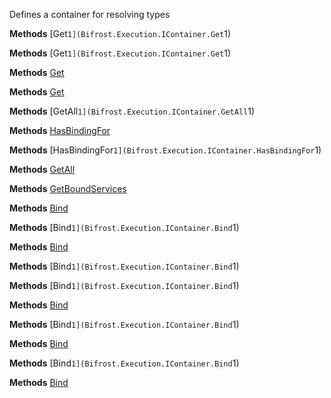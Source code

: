 Defines a container for resolving types

**Methods**
[Get``1](Bifrost.Execution.IContainer.Get``1)


**Methods**
[Get``1](Bifrost.Execution.IContainer.Get``1)


**Methods**
[Get](Bifrost.Execution.IContainer.Get)


**Methods**
[Get](Bifrost.Execution.IContainer.Get)


**Methods**
[GetAll``1](Bifrost.Execution.IContainer.GetAll``1)


**Methods**
[HasBindingFor](Bifrost.Execution.IContainer.HasBindingFor)


**Methods**
[HasBindingFor``1](Bifrost.Execution.IContainer.HasBindingFor``1)


**Methods**
[GetAll](Bifrost.Execution.IContainer.GetAll)


**Methods**
[GetBoundServices](Bifrost.Execution.IContainer.GetBoundServices)


**Methods**
[Bind](Bifrost.Execution.IContainer.Bind)


**Methods**
[Bind``1](Bifrost.Execution.IContainer.Bind``1)


**Methods**
[Bind](Bifrost.Execution.IContainer.Bind)


**Methods**
[Bind``1](Bifrost.Execution.IContainer.Bind``1)


**Methods**
[Bind``1](Bifrost.Execution.IContainer.Bind``1)


**Methods**
[Bind](Bifrost.Execution.IContainer.Bind)


**Methods**
[Bind``1](Bifrost.Execution.IContainer.Bind``1)


**Methods**
[Bind](Bifrost.Execution.IContainer.Bind)


**Methods**
[Bind``1](Bifrost.Execution.IContainer.Bind``1)


**Methods**
[Bind](Bifrost.Execution.IContainer.Bind)
